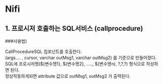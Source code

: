 # Nifi

## 1. 프로시저 호출하는 SQL서비스 (callprocedure)

###사용법) 

CallProcedureSQL 컴포넌트를 호출한다.<br> 
(args.... , cursor, varchar outMsg1, varchar outMsg2) 를 기준으로 만들어졌다.<br>
SQL에 프로시저명(${변수명1}, ${변수명2}, ....., ${변수명n), ?,?,?) 형식으로 작성하면 된다.<br>
정상작동하게되면 attribute 값으로 outMsg1, outMsg2 가 출력된다.
